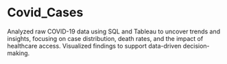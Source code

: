 # Covid_Cases
Analyzed raw COVID-19 data using SQL and Tableau to uncover trends and insights, focusing on case distribution, death rates, and the impact of healthcare access. Visualized findings to support data-driven decision-making.
